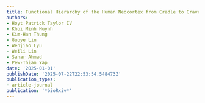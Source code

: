```yaml
---
title: Functional Hierarchy of the Human Neocortex from Cradle to Grave
authors:
- Hoyt Patrick Taylor IV
- Khoi Minh Huynh
- Kim-Han Thung
- Guoye Lin
- Wenjiao Lyu
- Weili Lin
- Sahar Ahmad
- Pew-Thian Yap
date: '2025-01-01'
publishDate: '2025-07-22T22:53:54.548473Z'
publication_types:
- article-journal
publication: '*bioRxiv*'
---
```

